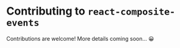 # Contributing to `react-composite-events`

Contributions are welcome! More details coming soon... 😀
